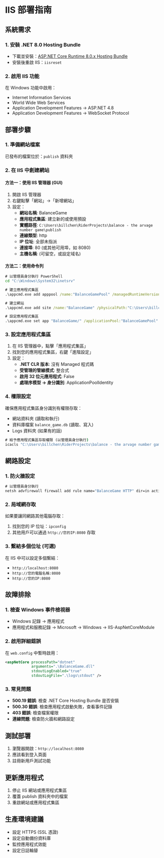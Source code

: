 # IIS 部署指南

## 系統需求

### 1. 安裝 .NET 8.0 Hosting Bundle
- 下載並安裝：[ASP.NET Core Runtime 8.0.x Hosting Bundle](https://dotnet.microsoft.com/download/dotnet/8.0)
- 安裝後重啟 IIS：`iisreset`

### 2. 啟用 IIS 功能
在 Windows 功能中啟用：
- Internet Information Services
- World Wide Web Services
- Application Development Features → ASP.NET 4.8
- Application Development Features → WebSocket Protocol

## 部署步驟

### 1. 準備網站檔案
已發布的檔案位於：`publish` 資料夾

### 2. 在 IIS 中創建網站

#### 方法一：使用 IIS 管理器 (GUI)
1. 開啟 IIS 管理器
2. 右鍵點擊「網站」→「新增網站」
3. 設定：
   - **網站名稱**: BalanceGame
   - **應用程式集區**: 建立新的或使用預設
   - **實體路徑**: `C:\Users\billchen\RiderProjects\balance - the arvage number game\publish`
   - **連線類型**: http
   - **IP 位址**: 全部未指派
   - **連接埠**: 80 (或其他可用埠，如 8080)
   - **主機名稱**: (可留空，或設定域名)

#### 方法二：使用命令列
```cmd
# 以管理員身分執行 PowerShell
cd "C:\Windows\System32\inetsrv"

# 建立應用程式集區
.\appcmd.exe add apppool /name:"BalanceGamePool" /managedRuntimeVersion:""

# 建立網站
.\appcmd.exe add site /name:"BalanceGame" /physicalPath:"C:\Users\billchen\RiderProjects\balance - the arvage number game\publish" /bindings:http/*:8080:

# 設定應用程式集區
.\appcmd.exe set app "BalanceGame/" /applicationPool:"BalanceGamePool"
```

### 3. 設定應用程式集區
1. 在 IIS 管理器中，點擊「應用程式集區」
2. 找到您的應用程式集區，右鍵「進階設定」
3. 設定：
   - **.NET CLR 版本**: 沒有 Managed 程式碼
   - **受管理的管線模式**: 整合式
   - **啟用 32 位元應用程式**: False
   - **處理序模型 → 身分識別**: ApplicationPoolIdentity

### 4. 權限設定
確保應用程式集區身分識別有權限存取：
- 網站資料夾 (讀取和執行)
- 資料庫檔案 `balance_game.db` (讀取、寫入)
- Logs 資料夾 (如果有的話)

```cmd
# 給予應用程式集區存取權限 (以管理員身分執行)
icacls "C:\Users\billchen\RiderProjects\balance - the arvage number game\publish" /grant "IIS AppPool\BalanceGamePool":(OI)(CI)RX
```

## 網路設定

### 1. 防火牆設定
```cmd
# 以管理員身分執行
netsh advfirewall firewall add rule name="BalanceGame HTTP" dir=in action=allow protocol=TCP localport=8080
```

### 2. 局域網存取
如果要讓同網路其他電腦存取：
1. 找到您的 IP 位址：`ipconfig`
2. 其他用戶可以通過 `http://您的IP:8080` 存取

### 3. 繫結多個位址 (可選)
在 IIS 中可以設定多個繫結：
- `http://localhost:8080`
- `http://您的電腦名稱:8080`
- `http://您的IP:8080`

## 故障排除

### 1. 檢查 Windows 事件檢視器
- Windows 記錄 → 應用程式
- 應用程式和服務記錄 → Microsoft → Windows → IIS-AspNetCoreModule

### 2. 啟用詳細錯誤
在 `web.config` 中暫時啟用：
```xml
<aspNetCore processPath="dotnet" 
            arguments=".\BalanceGame.dll" 
            stdoutLogEnabled="true" 
            stdoutLogFile=".\logs\stdout" />
```

### 3. 常見問題
- **500.19 錯誤**: 檢查 .NET Core Hosting Bundle 是否安裝
- **500.30 錯誤**: 檢查應用程式啟動失敗，查看事件記錄
- **403 錯誤**: 檢查檔案權限
- **連線問題**: 檢查防火牆和網路設定

## 測試部署
1. 瀏覽器開啟：`http://localhost:8080`
2. 應該看到登入頁面
3. 註冊新用戶測試功能

## 更新應用程式
1. 停止 IIS 網站或應用程式集區
2. 覆蓋 publish 資料夾中的檔案
3. 重啟網站或應用程式集區

## 生產環境建議
- 設定 HTTPS (SSL 憑證)
- 設定自動備份資料庫
- 監控應用程式效能
- 設定日誌輪替
